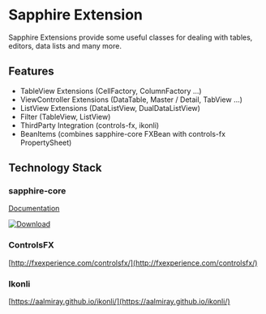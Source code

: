 # Sapphire Extension

Sapphire Extensions provide some useful classes for dealing with tables,
editors, data lists and many more.

## Features

- TableView Extensions (CellFactory, ColumnFactory ...)
- ViewController Extensions (DataTable, Master / Detail, TabView ...)
- ListView Extensions (DataListView, DualDataListView)
- Filter (TableView, ListView)
- ThirdParty Integration (controls-fx, ikonli)
- BeanItems (combines sapphire-core FXBean with controls-fx
  PropertySheet)

## Technology Stack

### sapphire-core

[Documentation](https://sfxcode.github.io/sapphire-core)

[ ![Download](https://api.bintray.com/packages/sfxcode/maven/sapphire-core/images/download.svg) ](https://bintray.com/sfxcode/maven/sapphire-core/_latestVersion)


### ControlsFX

[http://fxexperience.com/controlsfx/](http://fxexperience.com/controlsfx/)

### Ikonli

[https://aalmiray.github.io/ikonli/](https://aalmiray.github.io/ikonli/)
